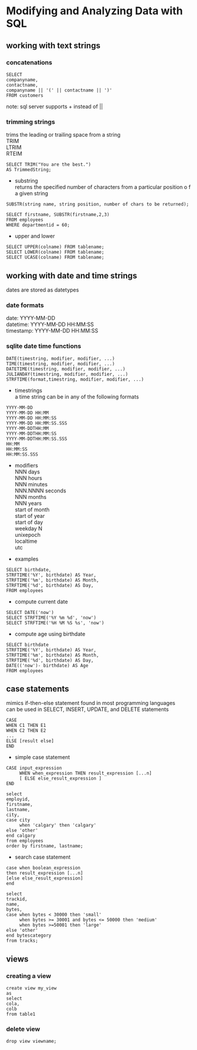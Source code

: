 # Modifying and Analyzing Data with SQL
## working with text strings
### concatenations
```
SELECT
companyname,
contactname,
companyname || '(' || contactname || ')'
FROM customers
```
note: sql server supports + instead of ||  

### trimming strings
trims the leading or trailing space from a string  
TRIM  
LTRIM  
RTEIM  
```
SELECT TRIM("You are the best.") 
AS TrimmedString;
```
- substring  
returns the specified number of characters from a particular position o f a given string
```
SUBSTR(string name, string position, number of chars to be returned);

SELECT firstname, SUBSTR(firstname,2,3)
FROM employees
WHERE departmentid = 60;
```
- upper and lower  
```
SELECT UPPER(colname) FROM tablename;
SELECT LOWER(colname) FROM tablename;
SELECT UCASE(colname) FROM tablename;
```

## working with date and time strings
dates are stored as datetypes  
### date formats
date: YYYY-MM-DD  
datetime: YYYY-MM-DD HH:MM:SS  
timestamp: YYYY-MM-DD HH:MM:SS  
### sqlite date time functions
```
DATE(timestring, modifier, modifier, ...)
TIME(timestring, modifier, modifier, ...)
DATETIME(timestring, modifier, modifier, ...)
JULIANDAY(timestring, modifier, modifier, ...)
STRFTIME(format,timestring, modifier, modifier, ...)
```
- timestrings  
a time string can be in any of the following formats
```
YYYY-MM-DD
YYYY-MM-DD HH:MM
YYYY-MM-DD HH:MM:SS
YYYY-MM-DD HH:MM:SS.SSS
YYYY-MM-DDTHH:MM
YYYY-MM-DDTHH:MM:SS
YYYY-MM-DDTHH:MM:SS.SSS
HH:MM
HH:MM:SS
HH:MM:SS.SSS
```
- modifiers  
NNN days  
NNN hours   
NNN minutes   
NNN.NNNN seconds  
NNN months  
NNN years  
start of month  
start of year  
start of day  
weekday N  
unixepoch  
localtime  
utc  

- examples  
```
SELECT birthdate,
STRFTIME('%Y', birthdate) AS Year,
STRFTIME('%m', birthdate) AS Month,
STRFTIME('%d', birthdate) AS Day,
FROM employees
```
- compute current date  
```
SELECT DATE('now')
SELECT STRFTIME('%Y %m %d', 'now')
SELECT STRFTIME('%H %M %S %s', 'now')
```
- compute age using birthdate  
```
SELECT birthdate
STRFTIME('%Y', birthdate) AS Year,
STRFTIME('%m', birthdate) AS Month,
STRFTIME('%d', birthdate) AS Day,
DATE(('now')- birthdate) AS Age
FROM employees
```

## case statements
mimics if-then-else statement found in most programming languages  
can be used in SELECT, INSERT, UPDATE, and DELETE statements
```
CASE
WHEN C1 THEN E1
WHEN C2 THEN E2
...
ELSE [result else]
END
```
- simple case statement  
```
CASE input_expression
     WHEN when_expression THEN result_expression [...n]
     [ ELSE else_result_expression ]
END
```
```
select
employid,
firstname,
lastname,
city,
case city
     when 'calgary' then 'calgary'
else 'other'
end calgary
from employees
order by firstname, lastname;
```
- search case statement  
```
case when boolean_expression
then result_expression [...n]
[else else_result_expression]
end
```
```
select
trackid,
name,
bytes,
case when bytes < 30000 then 'small'
     when bytes >= 30001 and bytes <= 50000 then 'medium'
     when bytes >=50001 then 'large'
else 'other'
end bytescategory
from tracks;
```
## views
### creating a view
```
create view my_view
as
select
cola,
colb
from table1
```
### delete view
```
drop view viewname;
```
